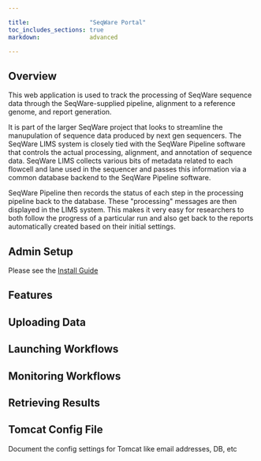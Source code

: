 ```yaml
---

title:                 "SeqWare Portal"
toc_includes_sections: true
markdown:              advanced

---
```



## Overview

This web application is used to track the processing of SeqWare sequence data
through the SeqWare-supplied pipeline, alignment to a reference genome, and
report generation.

It is part of the larger SeqWare project that looks to streamline the
manupulation of sequence data produced by next gen sequencers.  The SeqWare
LIMS system is closely tied with the SeqWare Pipeline software that controls
the actual processing, alignment, and annotation of sequence data.  SeqWare
LIMS collects various bits of metadata related to each flowcell and lane used
in the sequencer and passes this information via a common database backend to
the SeqWare Pipeline software.

SeqWare Pipeline then records the status of each step in the processing
pipeline back to the database.  These "processing" messages are then displayed
in the LIMS system.  This makes it very easy for researchers to both follow the
progress of a particular run and also get back to the reports automatically
created based on their initial settings.


## Admin Setup

Please see the [Install Guide](/docs/github_readme/5-portal/)

## Features

## Uploading Data

## Launching Workflows

## Monitoring Workflows

## Retrieving Results

## Tomcat Config File

Document the config settings for Tomcat like email addresses, DB, etc

